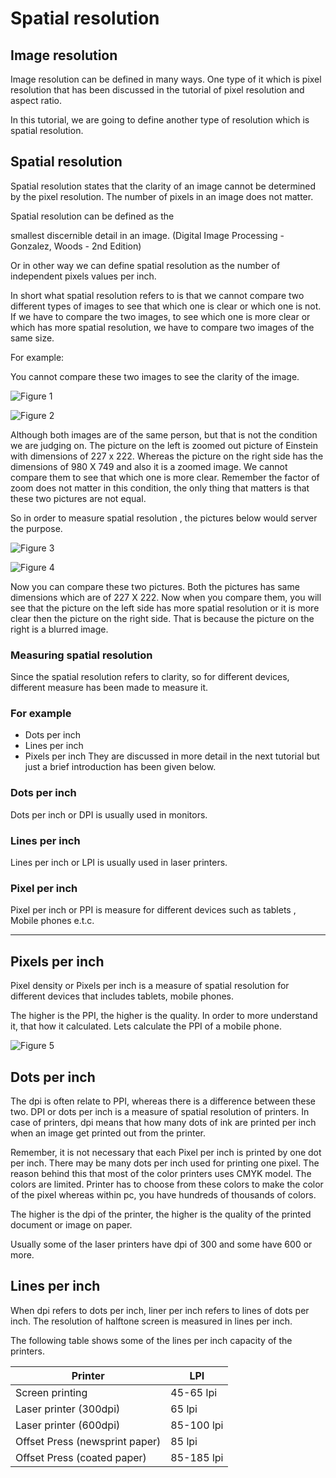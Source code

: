 # Spatial resolution

## Image resolution
Image resolution can be defined in many ways. One type of it which is pixel resolution that has been discussed in the tutorial of pixel resolution and aspect ratio.

In this tutorial, we are going to define another type of resolution which is spatial resolution.

## Spatial resolution
Spatial resolution states that the clarity of an image cannot be determined by the pixel resolution. The number of pixels in an image does not matter.

Spatial resolution can be defined as the

smallest discernible detail in an image. (Digital Image Processing - Gonzalez, Woods - 2nd Edition)

Or in other way we can define spatial resolution as the number of independent pixels values per inch.

In short what spatial resolution refers to is that we cannot compare two different types of images to see that which one is clear or which one is not. If we have to compare the two images, to see which one is more clear or which has more spatial resolution, we have to compare two images of the same size.

For example:

You cannot compare these two images to see the clarity of the image.

![Figure 1](https://github.com/lacie-life/Image-Processing/blob/master/Theory/DIP/18-Spatial-resolution/einstein.jpg?raw=true)

![Figure 2](https://github.com/lacie-life/Image-Processing/blob/master/Theory/DIP/18-Spatial-resolution/einsteinzoomed.jpg?raw=true)

Although both images are of the same person, but that is not the condition we are judging on. The picture on the left is zoomed out picture of Einstein with dimensions of 227 x 222. Whereas the picture on the right side has the dimensions of 980 X 749 and also it is a zoomed image. We cannot compare them to see that which one is more clear. Remember the factor of zoom does not matter in this condition, the only thing that matters is that these two pictures are not equal.

So in order to measure spatial resolution , the pictures below would server the purpose.

![Figure 3](https://github.com/lacie-life/Image-Processing/blob/master/Theory/DIP/18-Spatial-resolution/einstein.jpg?raw=true)

![Figure 4](https://github.com/lacie-life/Image-Processing/blob/master/Theory/DIP/18-Spatial-resolution/einstein_spatial.jpg?raw=true)

Now you can compare these two pictures. Both the pictures has same dimensions which are of 227 X 222. Now when you compare them, you will see that the picture on the left side has more spatial resolution or it is more clear then the picture on the right side. That is because the picture on the right is a blurred image.

### Measuring spatial resolution
Since the spatial resolution refers to clarity, so for different devices, different measure has been made to measure it.

### For example
+ Dots per inch
+ Lines per inch
+ Pixels per inch
They are discussed in more detail in the next tutorial but just a brief introduction has been given below.

### Dots per inch
Dots per inch or DPI is usually used in monitors.

### Lines per inch
Lines per inch or LPI is usually used in laser printers.

### Pixel per inch
Pixel per inch or PPI is measure for different devices such as tablets , Mobile phones e.t.c.

--------------------------------------------------------------------------------------

## Pixels per inch

Pixel density or Pixels per inch is a measure of spatial resolution for different devices that includes tablets, mobile phones.

The higher is the PPI, the higher is the quality. In order to more understand it, that how it calculated. Lets calculate the PPI of a mobile phone.

![Figure 5](https://github.com/lacie-life/Image-Processing/blob/master/Theory/DIP/18-Spatial-resolution/1.PNG?raw=true)

## Dots per inch

The dpi is often relate to PPI, whereas there is a difference between these two. DPI or dots per inch is a measure of spatial resolution of printers. In case of printers, dpi means that how many dots of ink are printed per inch when an image get printed out from the printer.

Remember, it is not necessary that each Pixel per inch is printed by one dot per inch. There may be many dots per inch used for printing one pixel. The reason behind this that most of the color printers uses CMYK model. The colors are limited. Printer has to choose from these colors to make the color of the pixel whereas within pc, you have hundreds of thousands of colors.

The higher is the dpi of the printer, the higher is the quality of the printed document or image on paper.

Usually some of the laser printers have dpi of 300 and some have 600 or more.

## Lines per inch

When dpi refers to dots per inch, liner per inch refers to lines of dots per inch. The resolution of halftone screen is measured in lines per inch.

The following table shows some of the lines per inch capacity of the printers.

|Printer|LPI|
|-------|----|
|Screen printing|45-65 lpi|
|Laser printer (300dpi)|65 lpi|
|Laser printer (600dpi)|85-100 lpi|
|Offset Press (newsprint paper)|85 lpi|
|Offset Press (coated paper)|85-185 lpi|

